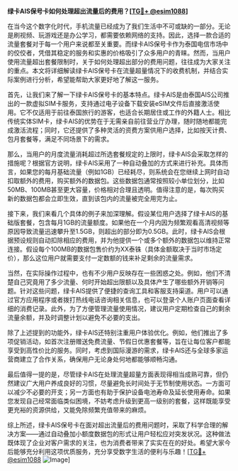 **绿卡AIS保号卡如何处理超出流量后的费用？[[TG💪+ @esim1088](https://t.me/s/esim1088)]**

在当今这个数字化时代，手机流量已经成为了我们生活中不可或缺的一部分。无论是刷视频、玩游戏还是办公学习，都需要依赖网络的支持。因此，选择一款合适的流量套餐对于每一个用户来说都至关重要。而绿卡AIS保号卡作为泰国电信市场中的佼佼者，凭借其稳定的服务和实惠的价格吸引了众多用户的青睐。然而，当用户使用流量超出套餐限制时，关于如何处理超出部分的费用问题，往往成为大家关注的重点。本文将详细解读绿卡AIS保号卡在流量超量情况下的收费机制，并结合实际案例进行分析，希望能帮助大家更好地了解这一服务。

首先，让我们来了解一下绿卡AIS保号卡的基本特点。绿卡AIS是由泰国AIS公司推出的一款虚拟SIM卡服务，支持通过电子设备下载安装eSIM文件后直接激活使用。它不仅适用于前往泰国旅行的游客，也适合长期居住或工作的外籍人士。相比传统实体SIM卡，绿卡AIS的优势在于无需亲自前往营业厅办理，随时随地都能完成激活流程；同时，它还提供了多种灵活的资费方案供用户选择，比如按天计费、包月套餐等，满足不同场景下的需求。

那么，当用户的月度流量消耗超过所选套餐规定的上限时，绿卡AIS会采取怎样的措施呢？根据官方说明，绿卡AIS采用了一种自动叠加的方式来进行补充。具体而言，如果您的每月基础流量（例如1GB）已经耗尽，则系统会在您继续上网时自动扣取额外的费用，购买额外的数据包。这些数据包通常按照较小单位划分，比如50MB、100MB甚至更大容量，价格相对合理且透明。值得注意的是，每次购买新的数据包都会立即生效，直到该包内的流量被完全用完为止。

接下来，我们来看几个具体的例子来加深理解。假设某位用户选择了绿卡AIS的基础版套餐，包含每月1GB的流量额度。如果他在一个月内因为频繁观看高清视频等原因导致流量迅速攀升至1.5GB，则超出的部分即为0.5GB。此时，绿卡AIS会根据预设规则自动扣除相应的费用，并为他提供一个或多个额外的数据包以维持正常连接。假设每个100MB的数据包售价约为XX泰铢（具体金额取决于当时市场定价），那么这位用户就需要支付一定数额的钱来补足剩余的流量需求。

当然，在实际操作过程中，也有不少用户反映存在一些困惑之处。例如，他们不清楚自己究竟用了多少流量、何时开始超出限额以及具体产生了哪些额外开销等问题。针对这些问题，绿卡AIS提供了便捷的查询工具和客服支持渠道。用户可以通过官方应用程序或者拨打热线电话咨询相关信息，也可以登录个人账户页面查看详细的消费记录。此外，为了方便管理流量使用情况，建议用户定期检查自己的剩余流量余额，并及时调整计划以避免不必要的支出。

除了上述提到的功能外，绿卡AIS还特别注重用户体验优化。例如，他们推出了多项促销活动，如首次注册赠送免费流量、节假日优惠套餐等，旨在让每位客户都能享受到高性价比的服务。同时，考虑到国际漫游的需求，绿卡AIS还与全球多家运营商建立了合作关系，确保用户无论身处何地都能够顺畅沟通。

最后值得一提的是，尽管绿卡AIS在处理流量超量方面表现得相当成熟可靠，但仍然建议广大用户养成良好的习惯，尽量避免长时间处于无节制使用状态。一方面可以减少不必要的开支；另一方面也有助于保护设备电池寿命及延长使用寿命。如果您发现自己经常面临类似困境，不妨考虑升级到更高一级别的套餐，这样既能享受更充裕的资源供给，又能免除频繁充值带来的麻烦。

综上所述，绿卡AIS保号卡在面对超出流量后的费用问题时，采取了科学合理的解决方案——通过自动叠加小额度数据包的形式让用户轻松应对突发状况。这种做法既体现了企业对客户需求的关注，也为消费者带来了实实在在的好处。希望大家今后能够充分利用这项优质服务，充分享受数字生活的便利与乐趣！[[TG💪+ @esim1088](https://t.me/s/esim1088) ![Image](https://i.postimg.cc/4NQfJmqS/Snipaste-2025-05-13-00-14-12.png)]